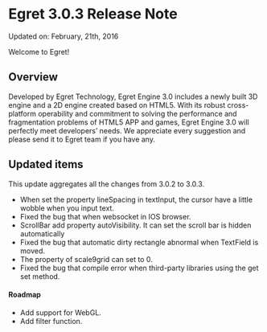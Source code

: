 Egret 3.0.3 Release Note
===============================


Updated on: February, 21th, 2016


Welcome to Egret!

## Overview

Developed by Egret Technology, Egret Engine 3.0 includes a newly built 3D engine and a 2D engine created based on HTML5. With its robust cross-platform operability and commitment to solving the performance and fragmentation problems of HTML5 APP and games, Egret Engine 3.0 will perfectly meet developers’ needs. We appreciate every suggestion and please send it to Egret team if you have any.

## Updated items

This update aggregates all the changes from 3.0.2 to 3.0.3.


* When set the property lineSpacing in textInput, the cursor have a little wobble when you input text.
* Fixed the bug that when websocket in IOS browser.
* ScrollBar add property autoVisibility. It can set the scroll bar is hidden automatically
* Fixed the bug that automatic dirty rectangle abnormal when TextField is moved.
* The property of scale9grid can set to 0.
* Fixed the bug that compile error when third-party libraries using the get set method.


#### Roadmap
* Add support for WebGL.
* Add filter function.